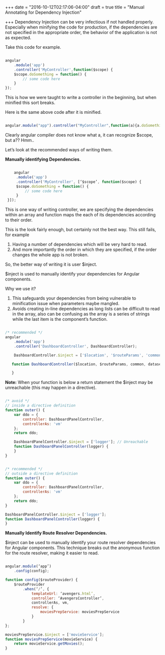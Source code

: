 +++
date = "2016-10-12T02:17:06-04:00"
draft = true
title = "Manual Annotating for Dependency Injection"

+++
Dependency Injection can be very infectious if not handled properly. Especially when minifying the code for production, if the dependencies are not specified in the appropriate order, the behavior of the application is not as expected.

Take this code for example.

```javascript

angular
    .module('app')
    .controller('MyController',function($scope) {
	$scope.doSomething = function() {
		// some code here
	}
});

```

This is how we were taught to write a controller in the beginning, but when minified this sort breaks.

Here is the same above code after it is minified.

```javascript

angular.module("app").controller("MyController",function(a){a.doSomething=function(){}});
```

Clearly angular compiler does not know what a, it can recognize $scope, but a?? Hmm..

Let’s look at the recommended ways of writing them.

   <b>Manually identifying Dependencies.</b>


   ```javascript

       angular
        .module('app')
        .controller('MyController', [‘$scope’, function($scope) {
    	$scope.doSomething = function() {
    		// some code here
    	}
    }]);

   ```

   This is one way of writing controller, we are specifying the dependencies within an array and function maps the each of its dependencies according to their order.

   This is the look fairly enough, but certainly not the best way. This still fails, for example

   1. Having a number of dependencies which will be very hard to read.
   2. And more importantly the order in which they are specified, if the order changes the whole app is not broken.

   So, the better way of writing it is user $inject.

   $inject is used to manually identify your dependencies for Angular components.

   Why we use it?

   1.	This safeguards your dependencies from being vulnerable to minification issue when parameters maybe mangled.
   2.	Avoids creating in-line dependencies as long lists can be difficult to read in the array, also can be confusing as the array is a series of strings while the last item is the component’s function.


```javascript

/* recommended */
angular
    .module('app')
    .controller('DashboardController', DashboardController);

    DashboardController.$inject = ['$location', '$routeParams', 'common', 'dataservice'];

   function DashboardController($location, $routeParams, common, dataservice) {

   }

```
<b>Note:</b> When your function is below a return statement the $inject may be unreachable (this may happen in a directive).

```javascript

/* avoid */
// inside a directive definition
function outer() {
    var ddo = {
        controller: DashboardPanelController,
        controllerAs: 'vm'
    };
    return ddo;

    DashboardPanelController.$inject = ['logger']; // Unreachable
    function DashboardPanelController(logger) {
    }
}

```

```javascript

/* recommended */
// outside a directive definition
function outer() {
    var ddo = {
        controller: DashboardPanelController,
        controllerAs: 'vm'
    };
    return ddo;
}

DashboardPanelController.$inject = ['logger'];
function DashboardPanelController(logger) {
}

```

<b>Manually Identify Route Resolver Dependencies.</b>

$inject can be used to manually identify your route resolver dependencies for Angular components.
This technique breaks out the anonymous function for the route resolver, making it easier to read.

```javascript

angular.module(‘app’)
	.config(config);

function config($routeProvider) {
	$routeProvider
		.when(‘/’, {
			templateUrl: ‘avengers.html’,
			controller: ‘AvengersController’,
			controllerAs, vm,
			resolve: {
				moviesPrepService: moviesPrepService
			}
		}
};

moviesPrepService.$inject = ['movieService'];
function moviesPrepService(movieService) {
    return movieService.getMovies();
}

```
